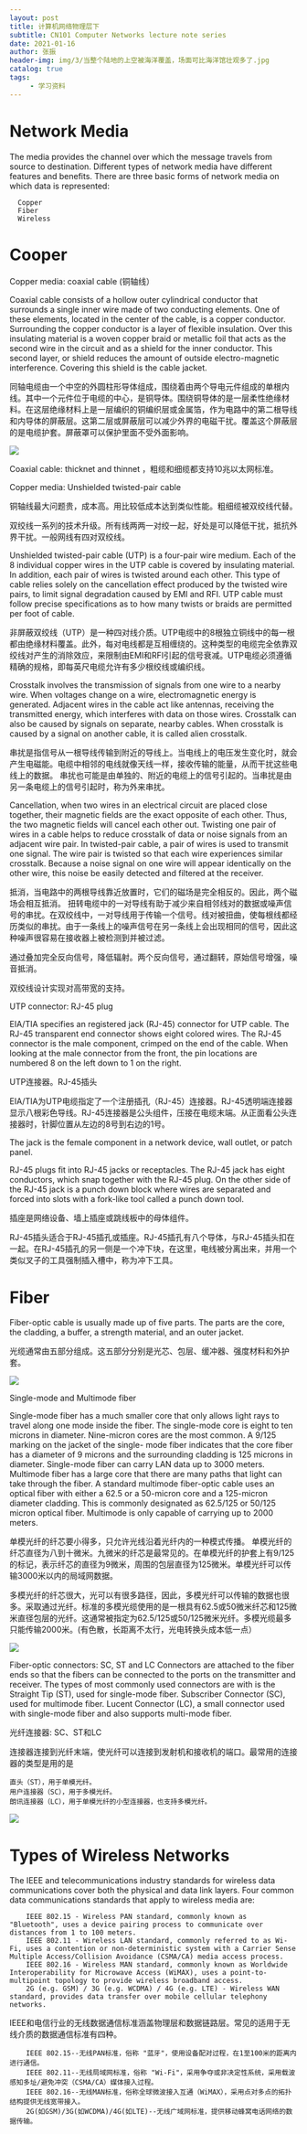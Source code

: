 ```yaml
---
layout: post
title: 计算机网络物理层下
subtitle: CN101 Computer Networks lecture note series
date: 2021-01-16
author: 张振
header-img: img/3/当整个陆地的上空被海洋覆盖，场面可比海洋馆壮观多了.jpg
catalog: true
tags:
     - 学习资料
---
```


# Network Media

The media provides the channel over which the message travels from source to destination. Different types of network media have different features and benefits. 
There are three basic forms of network media on which data is represented:

      Copper 
      Fiber
      Wireless 

# Cooper 

Copper media: coaxial cable  (铜轴线）

Coaxial cable consists of a hollow outer cylindrical conductor that surrounds a single inner wire made of two conducting elements. One of these elements, located in the center of the cable, is a copper conductor. Surrounding the copper conductor is a layer of flexible insulation. Over this insulating material is a woven copper braid or metallic foil that acts as the second wire in the circuit and as a shield for the inner conductor. This second layer, or shield reduces the amount of outside electro-magnetic interference. Covering this shield is the cable jacket. 

同轴电缆由一个中空的外圆柱形导体组成，围绕着由两个导电元件组成的单根内线。其中一个元件位于电缆的中心，是铜导体。围绕铜导体的是一层柔性绝缘材料。在这层绝缘材料上是一层编织的铜编织层或金属箔，作为电路中的第二根导线和内导体的屏蔽层。这第二层或屏蔽层可以减少外界的电磁干扰。覆盖这个屏蔽层的是电缆护套。屏蔽罩可以保护里面不受外面影响。

![](https://tva1.sinaimg.cn/large/008eGmZEgy1gmv3zt73pkj30c106h0ta.jpg)

Coaxial cable: thicknet and thinnet ，粗缆和细缆都支持10兆以太网标准。

Copper media: Unshielded twisted-pair cable 

铜轴线最大问题贵，成本高。用比较低成本达到类似性能。粗细缆被双绞线代替。

双绞线一系列的技术升级。所有线两两一对绞一起，好处是可以降低干扰，抵抗外界干扰。一般网线有四对双绞线。

Unshielded twisted-pair cable (UTP) is a four-pair wire medium. Each of the 8 individual copper wires in the UTP cable is covered by insulating material. In addition, each pair of wires is twisted around each other. This type of cable relies solely on the cancellation effect produced by the twisted wire pairs, to limit signal degradation caused by EMI and RFI. UTP cable must follow precise specifications as to how many twists or braids are permitted per foot of cable. 

非屏蔽双绞线（UTP）是一种四对线介质。UTP电缆中的8根独立铜线中的每一根都由绝缘材料覆盖。此外，每对电线都是互相缠绕的。这种类型的电缆完全依靠双绞线对产生的消除效应，来限制由EMI和RFI引起的信号衰减。UTP电缆必须遵循精确的规格，即每英尺电缆允许有多少根绞线或编织线。

Crosstalk involves the transmission of signals from one wire to a nearby wire. When voltages change on a wire, electromagnetic energy is generated. Adjacent wires in the cable act like antennas, receiving the transmitted energy, which interferes with data on those wires. 
Crosstalk can also be caused by signals on separate, nearby cables. When crosstalk is caused by a signal on another cable, it is called alien crosstalk. 

串扰是指信号从一根导线传输到附近的导线上。当电线上的电压发生变化时，就会产生电磁能。电缆中相邻的电线就像天线一样，接收传输的能量，从而干扰这些电线上的数据。
串扰也可能是由单独的、附近的电缆上的信号引起的。当串扰是由另一条电缆上的信号引起时，称为外来串扰。

Cancellation, when two wires in an electrical circuit are placed close together, their magnetic fields are the exact opposite of each other. Thus, the two magnetic fields will cancel each other out. 
Twisting one pair of wires in a cable helps to reduce crosstalk of data or noise signals from an adjacent wire pair. In twisted-pair cable, a pair of wires is used to transmit one signal. The wire pair is twisted so that each wire experiences similar crosstalk. Because a noise signal on one wire will appear identically on the other wire, this noise be easily detected and filtered at the receiver. 

抵消，当电路中的两根导线靠近放置时，它们的磁场是完全相反的。因此，两个磁场会相互抵消。
扭转电缆中的一对导线有助于减少来自相邻线对的数据或噪声信号的串扰。在双绞线中，一对导线用于传输一个信号。线对被扭曲，使每根线都经历类似的串扰。由于一条线上的噪声信号在另一条线上会出现相同的信号，因此这种噪声很容易在接收器上被检测到并被过滤。

通过叠加完全反向信号，降低辐射。两个反向信号，通过翻转，原始信号增强，噪音抵消。

双绞线设计实现对高带宽的支持。

UTP connector: RJ-45 plug 

EIA/TIA specifies an registered jack (RJ-45) connector for UTP cable. The RJ-45 transparent end connector shows eight colored wires. The RJ-45 connector is the male component, crimped on the end of the cable. When looking at the male connector from the front, the pin locations are numbered 8 on the left down to 1 on the right. 


UTP连接器。RJ-45插头

EIA/TIA为UTP电缆指定了一个注册插孔（RJ-45）连接器。RJ-45透明端连接器显示八根彩色导线。RJ-45连接器是公头组件，压接在电缆末端。从正面看公头连接器时，针脚位置从左边的8号到右边的1号。


The jack is the female component in a network device, wall outlet, or patch panel. 

RJ-45 plugs fit into RJ-45 jacks or receptacles. The RJ-45 jack has eight conductors, which snap together with the RJ-45 plug. On the other side of the RJ-45 jack is a punch down block where wires are separated and forced into slots with a fork-like tool called a punch down tool. 

插座是网络设备、墙上插座或跳线板中的母体组件。

RJ-45插头适合于RJ-45插孔或插座。RJ-45插孔有八个导体，与RJ-45插头扣在一起。在RJ-45插孔的另一侧是一个冲下块，在这里，电线被分离出来，并用一个类似叉子的工具强制插入槽中，称为冲下工具。


# Fiber 

Fiber-optic cable is usually made up of five parts. The parts are the core, the cladding, a buffer, a strength material, and an outer jacket. 

光缆通常由五部分组成。这五部分分别是光芯、包层、缓冲器、强度材料和外护套。

![](https://tva1.sinaimg.cn/large/008eGmZEgy1gmv562jcluj30em095gnt.jpg)

Single-mode and Multimode fiber

Single-mode fiber has a much smaller core that only allows light rays to travel along one mode inside the fiber. 
The single-mode core is eight to ten microns in diameter. Nine-micron cores are the most common. A 9/125 marking on the jacket of the single- mode fiber indicates that the core fiber has a diameter of 9 microns and the surrounding cladding is 125 microns in diameter. 
Single-mode fiber can carry LAN data up to 3000 meters.
Multimode fiber has a large core that there are many paths that light can 
take through the fiber. 
A standard multimode fiber-optic cable uses an optical fiber with either a 62.5 or a 50-micron core and a 125-micron diameter cladding. This is commonly designated as 62.5/125 or 50/125 micron optical fiber. 
Multimode is only capable of carrying up to 2000 meters. 

单模光纤的纤芯要小得多，只允许光线沿着光纤内的一种模式传播。
单模光纤的纤芯直径为八到十微米。九微米的纤芯是最常见的。在单模光纤的护套上有9/125的标记，表示纤芯的直径为9微米，周围的包层直径为125微米。单模光纤可以传输3000米以内的局域网数据。

多模光纤的纤芯很大，光可以有很多路径，因此，多模光纤可以传输的数据也很多。采取通过光纤。标准的多模光缆使用的是一根具有62.5或50微米纤芯和125微米直径包层的光纤。这通常被指定为62.5/125或50/125微米光纤。多模光缆最多只能传输2000米。(有色散，长距离不太行，光电转换头成本低一点）

![](https://tva1.sinaimg.cn/large/008eGmZEgy1gmv5f1vjshj30g90bg0vq.jpg)

Fiber-optic connectors: SC, ST and LC 
Connectors are attached to the fiber ends so that the fibers can be connected to the ports on the transmitter and receiver. The types of most commonly used connectors are with is the 
Straight Tip (ST), used for single-mode fiber. 
Subscriber Connector (SC), used for multimode fiber. 
Lucent Connector (LC), a small connector used with single-mode fiber and also supports multi-mode fiber. 

光纤连接器: SC、ST和LC

连接器连接到光纤末端，使光纤可以连接到发射机和接收机的端口。最常用的连接器的类型是用的是

    直头（ST），用于单模光纤。
    用户连接器（SC），用于多模光纤。
    朗讯连接器（LC），用于单模光纤的小型连接器，也支持多模光纤。

![](https://tva1.sinaimg.cn/large/008eGmZEgy1gmv5ip7w2qj30g906htb1.jpg)

# Types of Wireless Networks

The IEEE and telecommunications industry standards for wireless data communications cover both the physical and data link layers. Four common data communications standards that apply to wireless media are: 

        IEEE 802.15 - Wireless PAN standard, commonly known as "Bluetooth", uses a device pairing process to communicate over distances from 1 to 100 meters. 
        IEEE 802.11 - Wireless LAN standard, commonly referred to as Wi-Fi, uses a contention or non-deterministic system with a Carrier Sense Multiple Access/Collision Avoidance (CSMA/CA) media access process. 
        IEEE 802.16 - Wireless MAN standard, commonly known as Worldwide Interoperability for Microwave Access (WiMAX), uses a point-to- multipoint topology to provide wireless broadband access. 
        2G (e.g. GSM) / 3G (e.g. WCDMA) / 4G (e.g. LTE) - Wireless WAN standard, provides data transfer over mobile cellular telephony networks. 


IEEE和电信行业的无线数据通信标准涵盖物理层和数据链路层。常见的适用于无线介质的数据通信标准有四种。

        IEEE 802.15--无线PAN标准，俗称 "蓝牙"，使用设备配对过程，在1至100米的距离内进行通信。
        IEEE 802.11--无线局域网标准，俗称 "Wi-Fi"，采用争夺或非决定性系统，采用载波感知多址/避免冲突（CSMA/CA）媒体接入过程。
        IEEE 802.16--无线MAN标准，俗称全球微波接入互通（WiMAX），采用点对多点的拓扑结构提供无线宽带接入。
        2G(如GSM)/3G(如WCDMA)/4G(如LTE)--无线广域网标准，提供移动蜂窝电话网络的数据传输。
